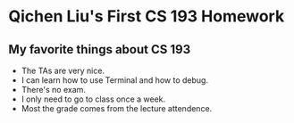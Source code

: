 # Qichen Liu's First CS 193 Homework

## My favorite things about CS 193
- The TAs are very nice.
- I can learn how to use Terminal and how to debug.
- There's no exam.
- I only need to go to class once a week.
- Most the grade comes from the lecture attendence.

